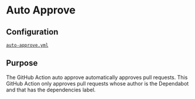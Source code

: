 # Auto Approve

## Configuration

[`auto-approve.yml`](https://github.com/transcom/mymove/blob/main/.github/workflows/auto-approve.yml)

## Purpose

The GitHub Action auto approve automatically approves pull requests. This GitHub Action only approves pull requests whose author is the Dependabot and that has the dependencies label.
